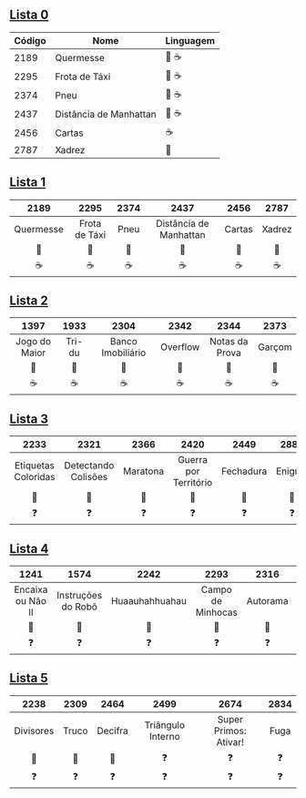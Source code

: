 ## [Lista 0](https://github.com/beatrizopdd/UFF_ListasBeecrowd/tree/master/lista_0)

**Código** | **Nome** | **Linguagem** |
--- | --- | --- |
2189 | Quermesse | :snake: :coffee: |
2295 | Frota de Táxi | :snake: :coffee: |
2374 | Pneu | :snake: :coffee: |
2437 | Distância de Manhattan | :snake: :coffee: |
2456 | Cartas | :coffee: |
2787 | Xadrez | :snake: |

## [Lista 1](https://github.com/beatrizopdd/UFF_ListasBeecrowd/tree/master/lista_1)

| **2189** | **2295** | **2374**| **2437** | **2456** | **2787** |
| :---: | :---: | :---: | :---: | :---: | :---: |
| Quermesse | Frota de Táxi | Pneu | Distância de Manhattan | Cartas | Xadrez |
|:snake:|:snake:|:snake:|:snake:|:snake:|:snake:|
|:coffee:|:coffee:|:coffee:|:coffee:|:coffee:|:coffee:|

## [Lista 2](https://github.com/beatrizopdd/UFF_ListasBeecrowd/tree/master/lista_2)

| **1397** | **1933** | **2304** | **2342** | **2344** | **2373** |
| :---: | :---: | :---: | :---: | :---: | :---: |
| Jogo do Maior | Tri-du | Banco Imobiliário | Overflow | Notas da Prova | Garçom |
|:snake:|:snake:|:snake:|:snake:|:snake:|:snake:|
|:coffee:|:coffee:|:coffee:|:coffee:|:coffee:|:coffee:|

## [Lista 3](https://github.com/beatrizopdd/UFF_ListasBeecrowd/tree/master/lista_3)

| **2233** | **2321** | **2366** | **2420** | **2449** | **2880** |
| :---: | :---: | :---: | :---: | :---: | :---: |
| Etiquetas Coloridas | Detectando Colisões | Maratona | Guerra por Território | Fechadura | Enigma |
|:snake:|:snake:|:snake:|:snake:|:snake:|:snake:|
|:question:|:question:|:question:|:question:|:question:|:question:|

## [Lista 4](https://github.com/beatrizopdd/UFF_ListasBeecrowd/tree/master/lista_4)

| **1241** | **1574** | **2242** | **2293** | **2316** | **2462** |
| :---: | :---: | :---: | :---: | :---: | :---: |
| Encaixa ou Não II | Instruções do Robô | Huaauhahhuahau | Campo de Minhocas| Autorama| Voo|
|:snake:|:snake:|:snake:|:snake:|:snake:|:snake:|
|:question:|:question:|:question:|:question:|:question:|:question:|

## [Lista 5](https://github.com/beatrizopdd/UFF_ListasBeecrowd/tree/master/lista_5)

| **2238** | **2309** | **2464** | **2499** | **2674** | **2834** |
| :---: | :---: | :---: | :---: | :---: | :---: |
| Divisores | Truco | Decifra | Triângulo Interno | Super Primos: Ativar! | Fuga|
|:snake:|:snake:|:snake:|:question:|:question:|:question:|
|:question:|:question:|:question:|:question:|:question:|:question:|
